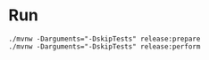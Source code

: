 # Run

    ./mvnw -Darguments="-DskipTests" release:prepare
    ./mvnw -Darguments="-DskipTests" release:perform
